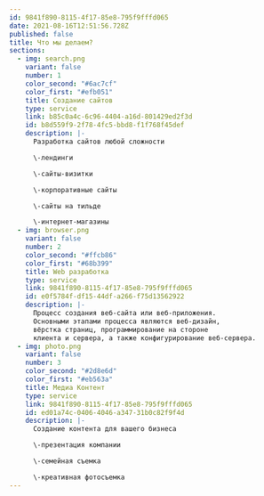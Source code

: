 ```yaml
---
id: 9841f890-8115-4f17-85e8-795f9fffd065
date: 2021-08-16T12:51:56.728Z
published: false
title: Что мы делаем?
sections:
  - img: search.png
    variant: false
    number: 1
    color_second: "#6ac7cf"
    color_first: "#efb051"
    title: Создание сайтов
    type: service
    link: b85c0a4c-6c96-4404-a16d-801429ed2f3d
    id: b8d559f9-2f78-4fc5-bbd8-f1f768f45def
    description: |-
      Разработка сайтов любой сложности

      \-лендинги

      \-сайты-визитки

      \-корпоративные сайты

      \-сайты на тильде

      \-интернет-магазины
  - img: browser.png
    variant: false
    number: 2
    color_second: "#ffcb86"
    color_first: "#68b399"
    title: Web разработка
    type: service
    link: 9841f890-8115-4f17-85e8-795f9fffd065
    id: e0f5784f-df15-44df-a266-f75d13562922
    description: |-
      Процесс создания веб-сайта или веб-приложения. 
      Основными этапами процесса являются веб-дизайн, 
      вёрстка страниц, программирование на стороне 
      клиента и сервера, а также конфигурирование веб-сервера.
  - img: photo.png
    variant: false
    number: 3
    color_second: "#2d8e6d"
    color_first: "#eb563a"
    title: Медиа Контент
    type: service
    link: 9841f890-8115-4f17-85e8-795f9fffd065
    id: ed01a74c-0406-4046-a347-31b0c82f9f4d
    description: |-
      Создание контента для вашего бизнеса

      \-презентация компании 

      \-семейная съемка 

      \-креативная фотосъемка
---
```

